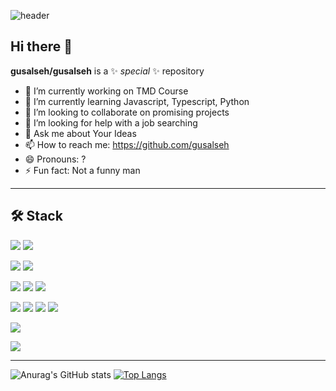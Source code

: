 ![header](https://capsule-render.vercel.app/api?type=venom&color=auto&height=300&section=header&text=GUSALSEH's%20GITHUB&fontSize=80)


## Hi there 👋

**gusalseh/gusalseh** is a ✨ _special_ ✨ repository

- 🔭 I’m currently working on TMD Course
- 🌱 I’m currently learning Javascript, Typescript, Python
- 👯 I’m looking to collaborate on promising projects
- 🤔 I’m looking for help with a job searching
- 💬 Ask me about Your Ideas
- 📫 How to reach me: https://github.com/gusalseh
- 😄 Pronouns: ?
- ⚡ Fun fact: Not a funny man

<hr>

## 🛠 Stack

<img src="https://img.shields.io/badge/Python-3776AB?style=flat-square&logo=Python&logoColor=white"/></a>
<img src="https://img.shields.io/badge/Java-007396?style=flat-square&logo=Java&logoColor=white"/></a> <br/>

<img src="https://img.shields.io/badge/TensorFlow-FF6F00?style=flat-square&logo=TensorFlow&logoColor=white"/></a> 
<img src="https://img.shields.io/badge/Jupyter-2496ED?style=flat-square&logo=Jupyter&logoColor=white"/></a> <br/>

<img src="https://img.shields.io/badge/HTML5-E34F26?style=flat-square&logo=HTML5&logoColor=white"/></a>
<img src="https://img.shields.io/badge/CSS3-1572B6?style=flat-square&logo=CSS3&logoColor=white"/></a> 
<img src="https://img.shields.io/badge/JavaScript-F7DF1E?style=flat-square&logo=JavaScript&logoColor=white"/></a> 

<img src="https://img.shields.io/badge/spring-6DB33F?style=flat-square&logo=Spring&logoColor=white"/></a>
<img src="https://img.shields.io/badge/springboot-6DB33F?style=flat-square&logo=springboot&logoColor=white"/></a>
<img src="https://img.shields.io/badge/kotlin-00599C?style=flat-square&logo=kotlin&logoColor=white"/></a>
<img src="https://img.shields.io/badge/MySQL-4479A1?style=flat-square&logo=MySQL&logoColor=white"/></a>  

<img src="https://img.shields.io/badge/Android Studio-3DDC84?style=flat-square&logo=Android Studio&logoColor=white"/></a>

<img src="https://img.shields.io/badge/Slack-4A154B?style=flat-square&logo=slack&logoColor=white"/></a>


<hr>

![Anurag's GitHub stats](https://github-readme-stats.vercel.app/api?username=gusalseh&show_icons=true&theme=radical)
[![Top Langs](https://github-readme-stats.vercel.app/api/top-langs/?username=gusalseh&layout=compact&custom_title=My&nbsp;Language&nbsp;⌨️&bg_color=30,f7cac9,92a8d1&title_color=fff&text_color=fff)](https://github.com/anuraghazra/github-readme-stats)
